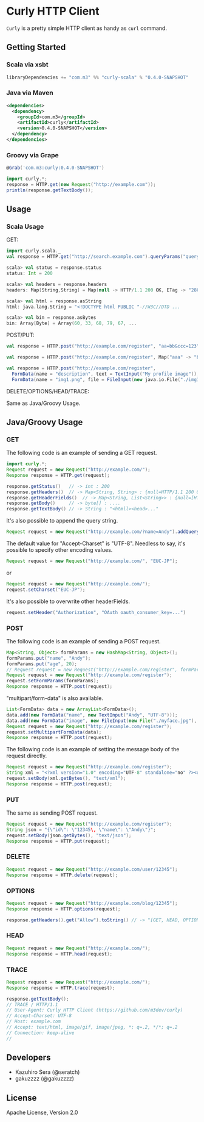 # Curly HTTP Client

`Curly` is a pretty simple HTTP client as handy as `curl` command.

## Getting Started

### Scala via xsbt

```scala
libraryDependencies += "com.m3" %% "curly-scala" % "0.4.0-SNAPSHOT"
```

### Java via Maven

```xml
<dependencies>
  <dependency>
    <groupId>com.m3</groupId>
    <artifactId>curly</artifactId>
    <version>0.4.0-SNAPSHOT</version>
  </dependency>
</dependencies>
```

### Groovy via Grape

```groovy
@Grab('com.m3:curly:0.4.0-SNAPSHOT')

import curly.*;
response = HTTP.get(new Request("http://example.com"));
println(response.getTextBody());
```


## Usage

### Scala Usage

GET:

```scala
import curly.scala._
val response = HTTP.get("http://search.example.com").queryParams("query" -> "Application", "lang" -> "Scala")

scala> val status = response.status
status: Int = 200

scala> val headers = response.headers
headers: Map[String,String] = Map(null -> HTTP/1.1 200 OK, ETag -> "2800e-1b46-4c7d1dcaf9817", Date -> Wed, 17 Oct 2012 15:03:39 GMT, Content-Length -> 6982, Last-Modified -> Wed, 22 Aug 2012 02:54:31 GMT, Content-Type -> text/html; charset=UTF-8, Connection -> close, Accept-Ranges -> bytes, Server -> Apache/2.2.22 (Amazon))

scala> val html = response.asString
html: java.lang.String = "<!DOCTYPE html PUBLIC "-//W3C//DTD ...

scala> val bin = response.asBytes
bin: Array[Byte] = Array(60, 33, 68, 79, 67, ...
```

POST/PUT:

```scala
val response = HTTP.post("http://example.com/register", "aa=bb&ccc=123")

val response = HTTP.post("http://example.com/register", Map("aaa" -> "bb", "ccc" -> 123))

val response = HTTP.post("http://example.com/register",
  FormData(name = "description", text = TextInput("My profile image")),
  FormData(name = "img1.png", file = FileInput(new java.io.File("./img1.png"), "image/png")))
```

DELETE/OPTIONS/HEAD/TRACE:

Same as Java/Groovy Usage.


## Java/Groovy Usage

### GET

The following code is an example of sending a GET request.

```java
import curly.*;
Request request = new Request("http://example.com/");
Response response = HTTP.get(request);

response.getStatus()   // -> int : 200
response.getHeaders()  // -> Map<String, String> : {null=HTTP/1.1 200 OK, ETag="33414 ...
response.getHeaderFields()  // -> Map<String, List<String>> : {null=[HTTP/1.1 200 OK], ETag=["33414 ...
response.getBody()     // -> byte[] : ....
response.getTextBody() // -> String : "<htmll><head>..."
```

It's also possible to append the query string.

```java
Request request = new Request("http://example.com/?name=Andy").addQueryParam("age", 20);
````

The default value for "Accept-Charset" is "UTF-8". Needless to say, it's possible to specify other encoding values.

```java
Request request = new Request("http://example.com/", "EUC-JP");
```

or

```java
Request request = new Request("http://example.com/");
request.setCharset("EUC-JP");
```

It's also possible to overwrite other headerFields.

```java
request.setHeader("Authorization", "OAuth oauth_consumer_key=...")
```

### POST

The following code is an example of sending a POST request.

```java
Map<String, Object> formParams = new HashMap<String, Object>();
formParams.put("name", "Andy");
formParams.put("age", 20);
// Request request = new Request("http://example.com/register", formParams);
Request request = new Request("http://example.com/register");
request.setFormParams(formParams);
Response response = HTTP.post(request);
```

"multipart/form-data" is also available.

```java
List<FormData> data = new ArrayList<FormData>();
data.add(new FormData("name", new TextInput("Andy", "UTF-8")));
data.add(new FormData("image", new FileInput(new File("./myface.jpg"), "myface.jpg"), "image/jpeg"));
Request request = new Request("http://example.com/register");
request.setMultipartFormData(data);
Response response = HTTP.post(request);
```

The following code is an example of setting the message body of the request directly.

```java
Request request = new Request("http://example.com/register");
String xml = "<?xml version="1.0" encoding="UTF-8" standalone="no" ?><user><id>1234</id><name>Andy</name></user>";
request.setBody(xml.getBytes(), "text/xml");
Response response = HTTP.post(request);
```

### PUT

The same as sending POST request.

```java
Request request = new Request("http://example.com/register");
String json = "{\"id\": \"12345\, \"name\": \"Andy\"}";
request.setBody(json.getBytes(), "text/json");
Response response = HTTP.put(request);
```

### DELETE

```java
Request request = new Request("http://example.com/user/12345");
Response response = HTTP.delete(request);
```

### OPTIONS

```java
Request request = new Request("http://example.com/blog/12345");
Response response = HTTP.options(request);

response.getHeaders().get("Allow").toString() // -> "[GET, HEAD, OPTIONS, TRACE]"
```

### HEAD

```java
Request request = new Request("http://example.com/");
Response response = HTTP.head(request);
```

### TRACE

```java
Request request = new Request("http://example.com/");
Response response = HTTP.trace(request);

response.getTextBody();
// TRACE / HTTP/1.1
// User-Agent: Curly HTTP Client (https://github.com/m3dev/curly)
// Accept-Charset: UTF-8
// Host: example.com
// Accept: text/html, image/gif, image/jpeg, *; q=.2, */*; q=.2
// Connection: keep-alive
// 
```

## Developers

- Kazuhiro Sera (@seratch)
- gakuzzzz (@gakuzzzz)

## License

Apache License, Version 2.0


